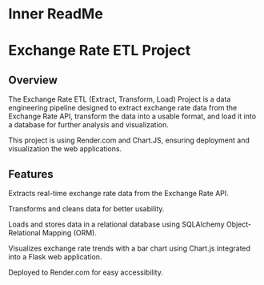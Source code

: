 

# Inner ReadMe

# Exchange Rate ETL Project

## Overview

The Exchange Rate ETL (Extract, Transform, Load) Project is a data engineering pipeline designed to extract exchange rate data from the Exchange Rate API, transform the data into a usable format, and load it into a database for further analysis and visualization.

This project is using Render.com and Chart.JS, ensuring deployment and visualization the web applications.



## Features

Extracts real-time exchange rate data from the Exchange Rate API.

Transforms and cleans data for better usability.

Loads and stores data in a relational database using SQLAlchemy Object-Relational Mapping (ORM).

Visualizes exchange rate trends with a bar chart using Chart.js integrated into a Flask web application.

Deployed to Render.com for easy accessibility.






















